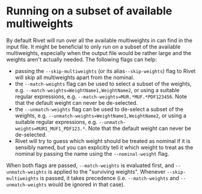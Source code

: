 # Running on a subset of available multiweights 

By default Rivet will run over all the available multiweights in can find in the input file.
It might be beneficial to only run on a subset of the available multiweights, especially
when the output file would be rather large and the weights aren't actually needed.
The following flags can help:

* passing the `--skip-multiweights` (or its alias`--skip-weights`) flag to Rivet will skip
all multiweights apart from the nominal.
* the `--match-weights` flag can be used to select a subset of the weights, 
e.g. `--match-weights=WeightName1,WeightName2`, or using a suitable regular expressions,
e.g. `--match-weights=MUR.*MUF.*PDF123456`. Note that the default weight can never be de-selected.
* the `--unmatch-weights` flag can be used to de-select a subset of the weights, 
e.g. `--unmatch-weights=WeightName1,WeightName2`, or using a suitable regular expressions,
e.g. `--unmatch-weights=MUR1_MUF1_PDF123.*`. Note that the default weight can never be de-selected.
* Rivet will try to guess which weight should be treated as nominal if it is sensibly named, but you can
explicitly tell it which weight to treat as the nominal by passing the name using the `--nominal-weight` flag.

When both flags are passed, `--match-weights` is evaluated first, and `--unmatch-weights` is applied
to the "surviving weights". Whenever `--skip-multiweights` is passed, it takes precedence 
(i.e. `--match-weights` and `--unmatch-weights` would be ignored in that case).

